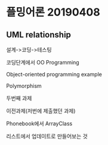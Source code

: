 # 플밍어론 20190408

## UML relationship





설계->코딩->테스팅



코딩단계에서 OO Programming





Object-oriented programming example



Polymorphism







두번째 과제

이전과제(저번에 제출했던 과제)

Phonebook에서 ArrayClass

리스트에서 업데이트로 만들어보는 것